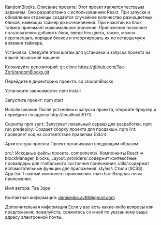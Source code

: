 RandomBlocks. Описание проекта: Этот проект является тестовым заданием. Оно разработанно с использованием React. При запуске и обновлении страницы создается случайное количество разноцветных блоков, имеющих таймер до исчезновения. При нажатии на блок таймер принимает максимальное значение. Приложение позволяет пользователям добавить блок, введя hex цвета, также, можно перетасовать порядок блоков и отсортировать их по оставшемуся времени таймера.

Установка. Следуйте этим шагам для установки и запуска проекта на вашей локальной машине:

Клонируйте репозиторий: git clone https://github.com/Tae-Zori/randomBlocks.git

Перейдите в директорию проекта: cd randomBlocks

Установите зависимости: npm install

Запустите проект: npm start

Использование После установки и запуска проекта, откройте браузер и перейдите по адресу http://localhost:5173.

Скрипты npm start: Запускает локальный сервер для разработки. npm run predeploy: Создает сборку проекта для продакшн. npm lint: проверяет код на соответствие правилам ESLint .

Архитектура проекта Проект организован следующим образом:

src/: Исходные файлы проекта. components/: Компоненты React => blockManager, blocks, Layout. providers/:содержит контекстные провайдеры для глобального состояния приложения. utils/:содержит вспомогательные функции для приложения. styles/: Стили (SCSS). App.tsx: Главный компонент приложения. main.tsx: Входная точка приложения.

Имя автора: Тае Зори

Контактная информация: denisenko.av98@gmail.com

Дополнительная информация Если у вас есть какие-либо вопросы или предложения, пожалуйста, свяжитесь со мной по указанному выше адресу электронной почты.
